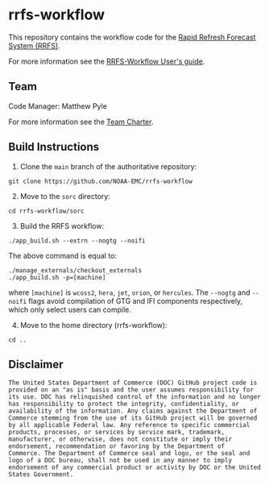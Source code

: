 # rrfs-workflow

This repository contains the workflow code for the [Rapid Refresh
Forecast System
(RRFS)](https://gsl.noaa.gov/focus-areas/unified_forecast_system/rrfs).

For more information see the [RRFS-Workflow User's
guide](https://chanhoo-rrfs-workflow.readthedocs.io/en/latest/index.html).

## Team

Code Manager: Matthew Pyle

For more information see the [Team
Charter](https://docs.google.com/document/d/1uLbPx-pOWp7eECz_7VHRt_tQyD8PLFdrwo8dr4oMgjo/edit?usp=sharing).

## Build Instructions

1. Clone the `main` branch of the authoritative repository:
```
git clone https://github.com/NOAA-EMC/rrfs-workflow
```

2. Move to the `sorc` directory:
```
cd rrfs-workflow/sorc
```

3. Build the RRFS workflow:
```
./app_build.sh --extrn --nogtg --noifi
```
The above command is equal to:
```
./manage_externals/checkout_externals
./app_build.sh -p=[machine]
```
where `[machine]` is `wcoss2`, `hera`, `jet`, `orion`, or `hercules`.  The `--nogtg` and `--noifi` flags avoid compilation of GTG and IFI components respectively, which only select users can compile.

4. Move to the home directory (rrfs-workflow):
```
cd ..
```
## Disclaimer

```
The United States Department of Commerce (DOC) GitHub project code is
provided on an "as is" basis and the user assumes responsibility for
its use. DOC has relinquished control of the information and no longer
has responsibility to protect the integrity, confidentiality, or
availability of the information. Any claims against the Department of
Commerce stemming from the use of its GitHub project will be governed
by all applicable Federal law. Any reference to specific commercial
products, processes, or services by service mark, trademark,
manufacturer, or otherwise, does not constitute or imply their
endorsement, recommendation or favoring by the Department of
Commerce. The Department of Commerce seal and logo, or the seal and
logo of a DOC bureau, shall not be used in any manner to imply
endorsement of any commercial product or activity by DOC or the United
States Government.

